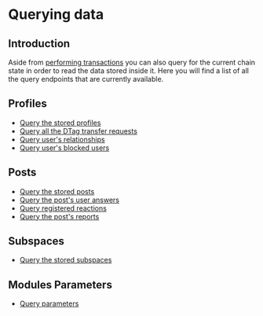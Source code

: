 # Querying data

## Introduction

Aside from [performing transactions](perform-transactions.md) you can also query for the current chain state in order to
read the data stored inside it. Here you will find a list of all the query endpoints that are currently available.

## Profiles

- [Query the stored profiles](queries/profiles/profile.md)
- [Query all the DTag transfer requests](queries/profiles/user-dtag-requests.md)
- [Query user's relationships](queries/profiles/user-relationships.md)
- [Query user's blocked users](queries/profiles/user-blocks.md)

## Posts

- [Query the stored posts](queries/staging/posts.md)
- [Query the post's user answers](queries/staging/user-answers.md)
- [Query registered reactions](queries/staging/reactions.md)
- [Query the post's reports](queries/staging/reports.md)

## Subspaces

- [Query the stored subspaces](queries/staging/subspaces.md)

## Modules Parameters
- [Query parameters](queries/staging/params.md)